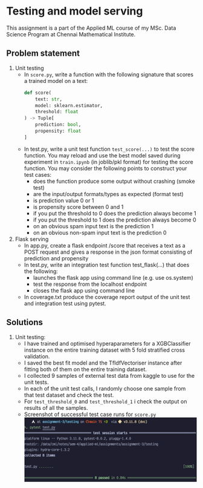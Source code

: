 # Testing and model serving

This assignment is a part of the Applied ML course of my MSc. Data Science Program at Chennai Mathematical Institute.

## Problem statement

1.  Unit testing
    - In `score.py`, write a function with the following signature that scores a trained model on a text:
      ```python
      def score(
          text: str,
          model: sklearn.estimator,
          threshold: float
      ) -> Tuple[
          prediction: bool,
          propensity: float
      ]
      ```
    - In test.py, write a unit test function `test_score(...)` to test the score function. You may reload and use the best model saved during experiment in `train.ipynb` (in joblib/pkl format) for testing the score function. You may consider the following points to construct your test cases:
      - does the function produce some output without crashing (smoke test)
      - are the input/output formats/types as expected (format test)
      - is prediction value 0 or 1
      - is propensity score between 0 and 1
      - if you put the threshold to 0 does the prediction always become 1
      - if you put the threshold to 1 does the prediction always become 0
      - on an obvious spam input text is the prediction 1
      - on an obvious non-spam input text is the prediction 0
2.  Flask serving
    - In app.py, create a flask endpoint /score that receives a text as a POST request and gives a response in the json format consisting of prediction and propensity
    - In test.py, write an integration test function test_flask(...) that does the following:
      - launches the flask app using command line (e.g. use os.system)
      - test the response from the localhost endpoint
      - closes the flask app using command line
    - In coverage.txt produce the coverage report output of the unit test and integration test using pytest.

## Solutions

1. Unit testing:
   - I have trained and optimised hyperaparameters for a XGBClassifier instance on the entire training dataset with 5 fold stratified cross validation.
   - I saved the best fit model and the TfIdfVectoriser instance after fitting both of them on the entire training dataset.
   - I collected 9 samples of external test data from kaggle to use for the unit tests.
   - In each of the unit test calls, I randomly choose one sample from that test dataset and check the test.
   - For `test_threshold_0` and `test_threshold_1` i check the output on results of all the samples.
   - Screenshot of successful test case runs for `score.py`
   ![Successful test case runs](images/successful-testcase-run-for-score.png)
